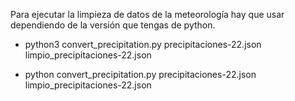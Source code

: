 Para ejecutar la limpieza de datos de la meteorología hay que usar dependiendo de la versión que tengas de python.

- python3 convert_precipitation.py precipitaciones-22.json limpio_precipitaciones-22.json

- python convert_precipitation.py precipitaciones-22.json limpio_precipitaciones-22.json
